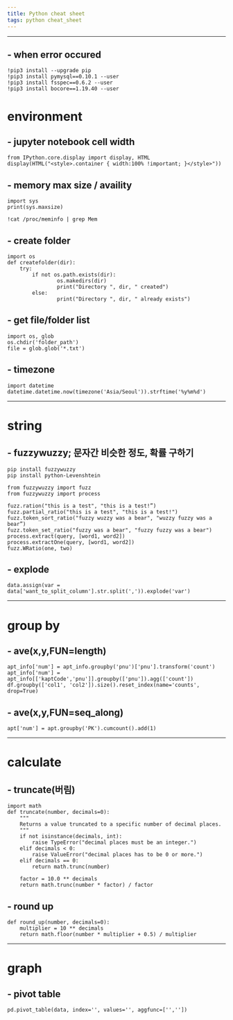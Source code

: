 ```yaml
---
title: Python cheat sheet
tags: python cheat_sheet
---
```




-----
## - when error occured
```
!pip3 install --upgrade pip
!pip3 install pymysql==0.10.1 --user
!pip3 install fsspec==0.6.2 --user
!pip3 install bocore==1.19.40 --user
```


# environment  

## - jupyter notebook cell width
```
from IPython.core.display import display, HTML
display(HTML("<style>.container { width:100% !important; }</style>"))
```

## - memory max size / availity
```
import sys
print(sys.maxsize)

!cat /proc/meminfo | grep Mem
```


## - create folder
```
import os
def createfolder(dir):
	try:
		if not os.path.exists(dir):
				os.makedirs(dir)
				print("Directory ", dir, " created")
		else:
				print("Directory ", dir, " already exists")
```

## - get file/folder list
```
import os, glob
os.chdir('folder_path')
file = glob.glob('*.txt')
```

## - timezone
```
import datetime
datetime.datetime.now(timezone('Asia/Seoul')).strftime('%y%m%d')
```



-----
# string

## - fuzzywuzzy; 문자간 비슷한 정도, 확률 구하기
```
pip install fuzzywuzzy
pip install python-Levenshtein

from fuzzywuzzy import fuzz
from fuzzywuzzy import process

fuzz.ration("this is a test", "this is a test!”)
fuzz.partial_ratio("this is a test", "this is a test!")
fuzz.token_sort_ratio("fuzzy wuzzy was a bear", "wuzzy fuzzy was a bear”)
fuzz.token_set_ratio("fuzzy was a bear", "fuzzy fuzzy was a bear")
process.extract(query, [word1, word2])
process.extractOne(query, [word1, word2])
fuzz.WRatio(one, two)
```

## - explode
```
data.assign(var = data['want_to_split_column'].str.split(',')).explode('var')
```



-----
# group by

## - ave(x,y,FUN=length)
```
apt_info['num'] = apt_info.groupby('pnu')['pnu'].transform('count')
apt_info['num'] = apt_info[['kaptCode','pnu']].groupby(['pnu']).agg(['count'])
df.groupby(['col1', 'col2']).size().reset_index(name='counts', drop=True)
```
## - ave(x,y,FUN=seq_along)
```
apt['num'] = apt.groupby('PK').cumcount().add(1)
```



-----
# calculate

## - truncate(버림)
```
import math
def truncate(number, decimals=0):
    """
    Returns a value truncated to a specific number of decimal places.
    """
    if not isinstance(decimals, int):
        raise TypeError("decimal places must be an integer.")
    elif decimals < 0:
        raise ValueError("decimal places has to be 0 or more.")
    elif decimals == 0:
        return math.trunc(number)

    factor = 10.0 ** decimals
    return math.trunc(number * factor) / factor
```

## - round up
```
def round_up(number, decimals=0):
    multiplier = 10 ** decimals
    return math.floor(number * multiplier + 0.5) / multiplier
```



-----
# graph

## - pivot table
```
pd.pivot_table(data, index='', values='', aggfunc=['',''])
```
